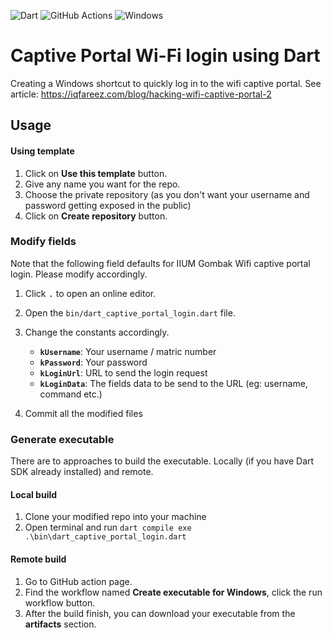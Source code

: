 ![Dart](https://img.shields.io/badge/dart-%230175C2.svg?style=for-the-badge&logo=dart&logoColor=white)
![GitHub Actions](https://img.shields.io/badge/github%20actions-%232671E5.svg?style=for-the-badge&logo=githubactions&logoColor=white)
![Windows](https://img.shields.io/badge/Windows-0078D6?style=for-the-badge&logo=windows&logoColor=white)

# Captive Portal Wi-Fi login using Dart

Creating a Windows shortcut to quickly log in to the wifi captive portal. See article: https://iqfareez.com/blog/hacking-wifi-captive-portal-2

## Usage

#### Using template

1. Click on **Use this template** button.
1. Give any name you want for the repo.
1. Choose the private repository (as you don't want your username and password getting exposed in the public)
1. Click on **Create repository** button.

### Modify fields

Note that the following field defaults for IIUM Gombak Wifi captive portal login. Please modify accordingly.

1. Click <kbd>.</kbd> to open an online editor.
1. Open the `bin/dart_captive_portal_login.dart` file.
1. Change the constants accordingly.

   - **`kUsername`**: Your username / matric number
   - **`kPassword`**: Your password
   - **`kLoginUrl`**: URL to send the login request
   - **`kLoginData`**: The fields data to be send to the URL (eg: username, command etc.)

1. Commit all the modified files

### Generate executable

There are to approaches to build the executable. Locally (if you have Dart SDK already installed) and remote.

#### Local build

1. Clone your modified repo into your machine
1. Open terminal and run `dart compile exe .\bin\dart_captive_portal_login.dart`

#### Remote build

1. Go to GitHub action page.
1. Find the workflow named **Create executable for Windows**, click the run workflow button.
1. After the build finish, you can download your executable from the **artifacts** section.
